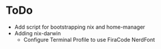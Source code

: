 # ToDo

* Add script for bootstrapping nix and home-manager
* Adding nix-darwin
  * Configure Terminal Profile to use FiraCode NerdFont
